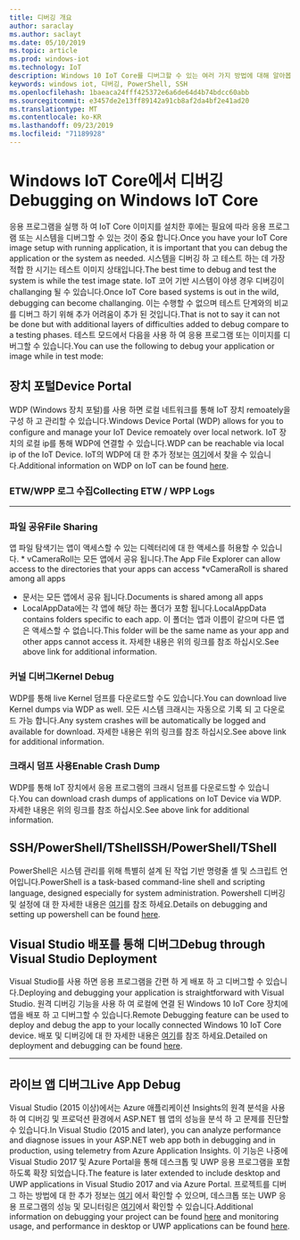```yaml
---
title: 디버깅 개요
author: saraclay
ms.author: saclayt
ms.date: 05/10/2019
ms.topic: article
ms.prod: windows-iot
ms.technology: IoT
description: Windows 10 IoT Core를 디버그할 수 있는 여러 가지 방법에 대해 알아봅니다.
keywords: windows iot, 디버깅, PowerShell, SSH
ms.openlocfilehash: 1baeaca24fff425372e6a6de64d4b74bdcc60abb
ms.sourcegitcommit: e3457de2e13ff89142a91cb8af2da4bf2e41ad20
ms.translationtype: MT
ms.contentlocale: ko-KR
ms.lasthandoff: 09/23/2019
ms.locfileid: "71189928"
---
```

# <a name="debugging-on-windows-iot-core"></a><span data-ttu-id="f9499-104">Windows IoT Core에서 디버깅</span><span class="sxs-lookup"><span data-stu-id="f9499-104">Debugging on Windows IoT Core</span></span>
<span data-ttu-id="f9499-105">응용 프로그램을 실행 하 여 IoT Core 이미지를 설치한 후에는 필요에 따라 응용 프로그램 또는 시스템을 디버그할 수 있는 것이 중요 합니다.</span><span class="sxs-lookup"><span data-stu-id="f9499-105">Once you have your IoT Core image setup with running application, it is important that you can debug the application or the system as needed.</span></span> <span data-ttu-id="f9499-106">시스템을 디버깅 하 고 테스트 하는 데 가장 적합 한 시기는 테스트 이미지 상태입니다.</span><span class="sxs-lookup"><span data-stu-id="f9499-106">The best time to debug and test the system is while the test image state.</span></span> <span data-ttu-id="f9499-107">IoT 코어 기반 시스템이 야생 경우 디버깅이 challanging 될 수 있습니다.</span><span class="sxs-lookup"><span data-stu-id="f9499-107">Once IoT Core based systems is out in the wild, debugging can become challanging.</span></span> <span data-ttu-id="f9499-108">이는 수행할 수 없으며 테스트 단계와의 비교를 디버그 하기 위해 추가 어려움이 추가 된 것입니다.</span><span class="sxs-lookup"><span data-stu-id="f9499-108">That is not to say it can not be done but with additional layers of difficulties added to debug compare to a testing phases.</span></span> <span data-ttu-id="f9499-109">테스트 모드에서 다음을 사용 하 여 응용 프로그램 또는 이미지를 디버그할 수 있습니다.</span><span class="sxs-lookup"><span data-stu-id="f9499-109">You can use the following to debug your application or image while in test mode:</span></span>

## <a name="device-portal"></a><span data-ttu-id="f9499-110">장치 포털</span><span class="sxs-lookup"><span data-stu-id="f9499-110">Device Portal</span></span>
<span data-ttu-id="f9499-111">WDP (Windows 장치 포털)를 사용 하면 로컬 네트워크를 통해 IoT 장치 remoately을 구성 하 고 관리할 수 있습니다.</span><span class="sxs-lookup"><span data-stu-id="f9499-111">Windows Device Portal (WDP) allows for you to configure and manage your IoT Device remoately over local network.</span></span> <span data-ttu-id="f9499-112">IoT 장치의 로컬 ip를 통해 WDP에 연결할 수 있습니다.</span><span class="sxs-lookup"><span data-stu-id="f9499-112">WDP can be reachable via local ip of the IoT Device.</span></span> <span data-ttu-id="f9499-113">IoT의 WDP에 대 한 추가 정보는 [여기](https://docs.microsoft.com/en-us/windows/iot-core/manage-your-device/DevicePortal)에서 찾을 수 있습니다.</span><span class="sxs-lookup"><span data-stu-id="f9499-113">Additional information on WDP on IoT can be found [here](https://docs.microsoft.com/en-us/windows/iot-core/manage-your-device/DevicePortal).</span></span>

### <a name="collecting-etw--wpp-logs"></a><span data-ttu-id="f9499-114">ETW/WPP 로그 수집</span><span class="sxs-lookup"><span data-stu-id="f9499-114">Collecting ETW / WPP Logs</span></span> 
-----

### <a name="file-sharing"></a><span data-ttu-id="f9499-115">파일 공유</span><span class="sxs-lookup"><span data-stu-id="f9499-115">File Sharing</span></span>
<span data-ttu-id="f9499-116">앱 파일 탐색기는 앱이 액세스할 수 있는 디렉터리에 대 한 액세스를 허용할 수 있습니다. \* vCameraRoll는 모든 앱에서 공유 됩니다.</span><span class="sxs-lookup"><span data-stu-id="f9499-116">The App File Explorer can allow access to the directories that your apps can access \*vCameraRoll is shared among all apps</span></span>
* <span data-ttu-id="f9499-117">문서는 모든 앱에서 공유 됩니다.</span><span class="sxs-lookup"><span data-stu-id="f9499-117">Documents is shared among all apps</span></span>
* <span data-ttu-id="f9499-118">LocalAppData에는 각 앱에 해당 하는 폴더가 포함 됩니다.</span><span class="sxs-lookup"><span data-stu-id="f9499-118">LocalAppData contains folders specific to each app.</span></span> <span data-ttu-id="f9499-119">이 폴더는 앱과 이름이 같으며 다른 앱은 액세스할 수 없습니다.</span><span class="sxs-lookup"><span data-stu-id="f9499-119">This folder will be the same name as your app and other apps cannot access it.</span></span>
<span data-ttu-id="f9499-120">자세한 내용은 위의 링크를 참조 하십시오.</span><span class="sxs-lookup"><span data-stu-id="f9499-120">See above link for additional information.</span></span>

### <a name="kernel-debug"></a><span data-ttu-id="f9499-121">커널 디버그</span><span class="sxs-lookup"><span data-stu-id="f9499-121">Kernel Debug</span></span>
<span data-ttu-id="f9499-122">WDP를 통해 live Kernel 덤프를 다운로드할 수도 있습니다.</span><span class="sxs-lookup"><span data-stu-id="f9499-122">You can download live Kernel dumps via WDP as well.</span></span> <span data-ttu-id="f9499-123">모든 시스템 크래시는 자동으로 기록 되 고 다운로드 가능 합니다.</span><span class="sxs-lookup"><span data-stu-id="f9499-123">Any system crashes will be automatically be logged and available for download.</span></span> <span data-ttu-id="f9499-124">자세한 내용은 위의 링크를 참조 하십시오.</span><span class="sxs-lookup"><span data-stu-id="f9499-124">See above link for additional information.</span></span>

### <a name="enable-crash-dump"></a><span data-ttu-id="f9499-125">크래시 덤프 사용</span><span class="sxs-lookup"><span data-stu-id="f9499-125">Enable Crash Dump</span></span>
<span data-ttu-id="f9499-126">WDP를 통해 IoT 장치에서 응용 프로그램의 크래시 덤프를 다운로드할 수 있습니다.</span><span class="sxs-lookup"><span data-stu-id="f9499-126">You can download crash dumps of applications on IoT Device via WDP.</span></span> <span data-ttu-id="f9499-127">자세한 내용은 위의 링크를 참조 하십시오.</span><span class="sxs-lookup"><span data-stu-id="f9499-127">See above link for additional information.</span></span>

## <a name="sshpowershelltshell"></a><span data-ttu-id="f9499-128">SSH/PowerShell/TShell</span><span class="sxs-lookup"><span data-stu-id="f9499-128">SSH/PowerShell/TShell</span></span>
<span data-ttu-id="f9499-129">PowerShell은 시스템 관리를 위해 특별히 설계 된 작업 기반 명령줄 셸 및 스크립트 언어입니다.</span><span class="sxs-lookup"><span data-stu-id="f9499-129">PowerShell is a task-based command-line shell and scripting language, designed especially for system administration.</span></span> <span data-ttu-id="f9499-130">Powershell 디버깅 및 설정에 대 한 자세한 내용은 [여기](../connect-your-device/powershell.md)를 참조 하세요.</span><span class="sxs-lookup"><span data-stu-id="f9499-130">Details on debugging and setting up powershell can be found [here](../connect-your-device/powershell.md).</span></span>

## <a name="debug-through-visual-studio-deployment"></a><span data-ttu-id="f9499-131">Visual Studio 배포를 통해 디버그</span><span class="sxs-lookup"><span data-stu-id="f9499-131">Debug through Visual Studio Deployment</span></span>
<span data-ttu-id="f9499-132">Visual Studio를 사용 하면 응용 프로그램을 간편 하 게 배포 하 고 디버그할 수 있습니다.</span><span class="sxs-lookup"><span data-stu-id="f9499-132">Deploying and debugging your application is straightforward with Visual Studio.</span></span> <span data-ttu-id="f9499-133">원격 디버깅 기능을 사용 하 여 로컬에 연결 된 Windows 10 IoT Core 장치에 앱을 배포 하 고 디버그할 수 있습니다.</span><span class="sxs-lookup"><span data-stu-id="f9499-133">Remote Debugging feature can be used to deploy and debug the app to your locally connected Windows 10 IoT Core device.</span></span> <span data-ttu-id="f9499-134">배포 및 디버깅에 대 한 자세한 내용은 [여기](../develop-your-app/RemoteDebugging.md)를 참조 하세요.</span><span class="sxs-lookup"><span data-stu-id="f9499-134">Detailed on deployment and debugging can be found [here](../develop-your-app/RemoteDebugging.md).</span></span>

-----
## <a name="live-app-debug"></a><span data-ttu-id="f9499-135">라이브 앱 디버그</span><span class="sxs-lookup"><span data-stu-id="f9499-135">Live App Debug</span></span>
<span data-ttu-id="f9499-136">Visual Studio (2015 이상)에서는 Azure 애플리케이션 Insights의 원격 분석을 사용 하 여 디버깅 및 프로덕션 환경에서 ASP.NET 웹 앱의 성능을 분석 하 고 문제를 진단할 수 있습니다.</span><span class="sxs-lookup"><span data-stu-id="f9499-136">In Visual Studio (2015 and later), you can analyze performance and diagnose issues in your ASP.NET web app both in debugging and in production, using telemetry from Azure Application Insights.</span></span> <span data-ttu-id="f9499-137">이 기능은 나중에 Visual Studio 2017 및 Azure Portal을 통해 데스크톱 및 UWP 응용 프로그램을 포함 하도록 확장 되었습니다.</span><span class="sxs-lookup"><span data-stu-id="f9499-137">The feature is later extended to include desktop and UWP applications in Visual Studio 2017 and via Azure Portal.</span></span> <span data-ttu-id="f9499-138">프로젝트를 디버그 하는 방법에 대 한 추가 정보는 [여기](https://docs.microsoft.com/en-us/azure/azure-monitor/app/visual-studio) 에서 확인할 수 있으며, 데스크톱 또는 UWP 응용 프로그램의 성능 및 모니터링은 [여기](https://docs.microsoft.com/en-us/azure/azure-monitor/app/windows-desktop)에서 확인할 수 있습니다.</span><span class="sxs-lookup"><span data-stu-id="f9499-138">Additional information on debugging your project can be found [here](https://docs.microsoft.com/en-us/azure/azure-monitor/app/visual-studio) and monitoring usage, and performance in desktop or UWP applications can be found [here](https://docs.microsoft.com/en-us/azure/azure-monitor/app/windows-desktop).</span></span>
